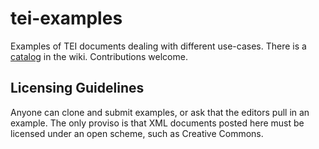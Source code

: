 tei-examples
============

Examples of TEI documents dealing with different use-cases. 
There is a [catalog](https://github.com/TEI-examples/tei-examples/wiki) in the wiki. Contributions welcome.

Licensing Guidelines
--------------------

Anyone can clone and submit examples, or ask that the editors pull in an example. The only proviso is that XML documents 
posted here must be licensed under an open scheme, such as Creative Commons.
